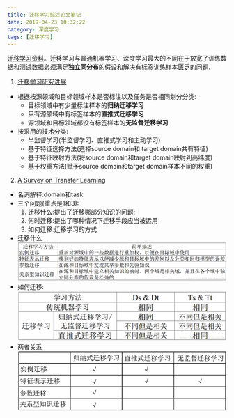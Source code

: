 ```yaml
---
title: 迁移学习综述论文笔记
date: 2019-04-23 10:32:22
category: 深度学习
tags: [迁移学习]
---
```

[迁移学习资料](https://github.com/jindongwang/transferlearning)。迁移学习与普通机器学习、深度学习最大的不同在于放宽了训练数据和测试数据必须满足**独立同分布**的假设和解决有标签训练样本匮乏的问题.
<!--more-->
1. [迁移学习研究进展](https://pan.baidu.com/s/1bpautob)
* 根据按源领域和目标领域样本是否标注以及任务是否相同划分分类:
    * 目标领域中有少量标注样本的**归纳迁移学习**
    * 只有源领域中有标签样本的**直推式迁移学习**
    * 源领域和目标领域都没有标签样本的**无监督迁移学习**
* 按采用的技术分类:
    * 半监督学习(半监督学习、直推式学习和主动学习)
    * 基于特征选择方法(选择source domain和 target domain共有特征)
    * 基于特征映射方法(将source domain和target domain映射到高纬度)
    * 基于权重方法(赋予source domain和target domain样本不同的权重)
2. [A Survey on Transfer Learning](https://pan.baidu.com/s/1gfgXLXT)
* 名词解释:domain和task
* 三个问题(重点是1和3):
    1. 迁移什么:提出了迁移哪部分知识的问题; 
    2. 何时迁移:提出了哪种情况下迁移手段应当被运用
    3. 如何迁移:迁移学习的方式
* 迁移什么
![](\img\transferwhat.png)
* 如何迁移:
![](\img\transfer1.png)
* 两者关系
![](\img\transfer2.png)